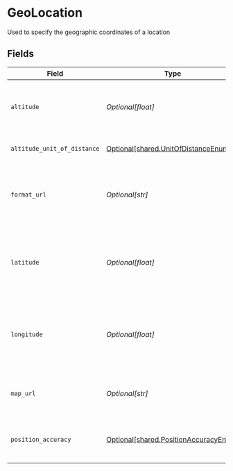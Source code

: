 # GeoLocation

Used to specify the geographic coordinates of a location


## Fields

| Field                                                                                    | Type                                                                                     | Required                                                                                 | Description                                                                              | Example                                                                                  |
| ---------------------------------------------------------------------------------------- | ---------------------------------------------------------------------------------------- | ---------------------------------------------------------------------------------------- | ---------------------------------------------------------------------------------------- | ---------------------------------------------------------------------------------------- |
| `altitude`                                                                               | *Optional[float]*                                                                        | :heavy_minus_sign:                                                                       | The height or an item, typically measured above sea level                                | 5280                                                                                     |
| `altitude_unit_of_distance`                                                              | [Optional[shared.UnitOfDistanceEnum]](undefined/models/shared/unitofdistanceenum.md)     | :heavy_minus_sign:                                                                       | Miles, Kilometers, etc.                                                                  |                                                                                          |
| `format_url`                                                                             | *Optional[str]*                                                                          | :heavy_minus_sign:                                                                       | The URL to the format for the latitude and longitude for this location.                  | www.destinationmap.com                                                                   |
| `latitude`                                                                               | *Optional[float]*                                                                        | :heavy_check_mark:                                                                       | The measure of the angular distance on a meridan north or south equator                  | 38.8951                                                                                  |
| `longitude`                                                                              | *Optional[float]*                                                                        | :heavy_check_mark:                                                                       | The measure of the angular distance on a meridan east or west equator                    | -77.0364                                                                                 |
| `map_url`                                                                                | *Optional[str]*                                                                          | :heavy_minus_sign:                                                                       | link for embedded map showing location                                                   | www.destinationmap.com                                                                   |
| `position_accuracy`                                                                      | [Optional[shared.PositionAccuracyEnum]](undefined/models/shared/positionaccuracyenum.md) | :heavy_minus_sign:                                                                       | Specifies the level of accuracy for the position                                         |                                                                                          |